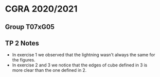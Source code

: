 # CGRA 2020/2021

## Group T07xG05

## TP 2 Notes

- In exercise 1 we observed that the lightning wasn't always the same for the figures.
- In exercise 2 and 3 we notice that the edges of cube defined in 3 is more clear than the one defined in 2.